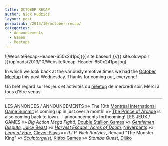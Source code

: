 ```yaml
---
title: OCTOBER RECAP
author: Nick Rudzicz
layout: post
permalink: /2013/10/october-recap/
categories:
  - Announcements
  - Games
  - Meetups
---
```

![WebsiteRecap-Header-650x241px]({{ site.baseurl }}/{{ site.oldwpdir }}/uploads/2013/10/WebsiteRecap-Header-650x241px.jpg)



In which we look back at the variously emotive times we had the <a href="{{ site.baseurl }}/2013/09/meetup-2-oct/">October Meetup</a> this past Wednesday.
Thanks for coming out, everyone!



Un bref regard sur les jeux et activit&eacute;s du <a href="{{ site.baseurl }}/2013/09/meetup-2-oct/">meetup</a> de mercredi soir.
Merci &agrave; tous d&#8217;&ecirc;tre venus!


---
LES ANNONCES / ANNOUNCEMENTS
 &raquo;&raquo; The 10th <a href="http://mtldgtl.com/en/migs/">Montreal International Game Summit</a> is coming up in just over a month!
 &raquo;&raquo; <a href="{{ site.baseurl }}/tag/the-prince-of-arcade/">The Prince of Arcade</a> is also coming back to town &#8212; announcements forthcoming!
LES JEUX / GAMES
 &raquo;&raquo; *Big Action Mega Fight!*, <a href="http://doublestalliongames.com/">Double Stallion Games</a>
 &raquo;&raquo; *<a href="https://www.youtube.com/watch?v=l5Ucn52O8AY">Gentlemen Dispute</a>*, <a href="http://juicybeast.com">Juicy Beast</a>
 &raquo;&raquo; *<a href="http://www.escapistmagazine.com/content/indie-speed-run/?game=474">Harvest Escape: Acres of Doom</a>*, <a href="https://twitter.com/Neverpants">Neverpants</a>
 &raquo;&raquo; *<a href="http://clever-plays.azurewebsites.net/jeux.html">Leap of Fate</a>*, <a href="http://www.clever-plays.com/">Clever-Plays</a>
 &raquo;&raquo; *R.I.P. Nick Rudzicz</a>*, Renaud &#8220;The Monster King&#8221;
 &raquo;&raquo; *<a href="http://www.escapistmagazine.com/content/indie-speed-run/?game=593">Sculptorgeist</a>*, <a href="http://www.kitfoxgames.com/">Kitfox Games</a>
 &raquo;&raquo; *Stomba Quest*, <a href="http://www.dijiko.com">Dijiko</a>
 &nbsp;
